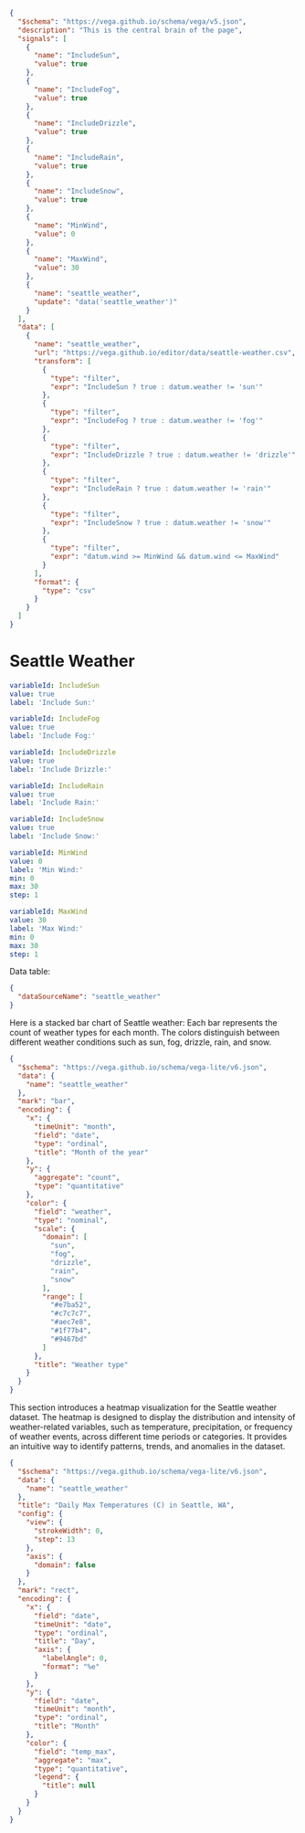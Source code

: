 ```json vega
{
  "$schema": "https://vega.github.io/schema/vega/v5.json",
  "description": "This is the central brain of the page",
  "signals": [
    {
      "name": "IncludeSun",
      "value": true
    },
    {
      "name": "IncludeFog",
      "value": true
    },
    {
      "name": "IncludeDrizzle",
      "value": true
    },
    {
      "name": "IncludeRain",
      "value": true
    },
    {
      "name": "IncludeSnow",
      "value": true
    },
    {
      "name": "MinWind",
      "value": 0
    },
    {
      "name": "MaxWind",
      "value": 30
    },
    {
      "name": "seattle_weather",
      "update": "data('seattle_weather')"
    }
  ],
  "data": [
    {
      "name": "seattle_weather",
      "url": "https://vega.github.io/editor/data/seattle-weather.csv",
      "transform": [
        {
          "type": "filter",
          "expr": "IncludeSun ? true : datum.weather != 'sun'"
        },
        {
          "type": "filter",
          "expr": "IncludeFog ? true : datum.weather != 'fog'"
        },
        {
          "type": "filter",
          "expr": "IncludeDrizzle ? true : datum.weather != 'drizzle'"
        },
        {
          "type": "filter",
          "expr": "IncludeRain ? true : datum.weather != 'rain'"
        },
        {
          "type": "filter",
          "expr": "IncludeSnow ? true : datum.weather != 'snow'"
        },
        {
          "type": "filter",
          "expr": "datum.wind >= MinWind && datum.wind <= MaxWind"
        }
      ],
      "format": {
        "type": "csv"
      }
    }
  ]
}
```


# Seattle Weather


```yaml checkbox
variableId: IncludeSun
value: true
label: 'Include Sun:'
```


```yaml checkbox
variableId: IncludeFog
value: true
label: 'Include Fog:'
```


```yaml checkbox
variableId: IncludeDrizzle
value: true
label: 'Include Drizzle:'
```


```yaml checkbox
variableId: IncludeRain
value: true
label: 'Include Rain:'
```


```yaml checkbox
variableId: IncludeSnow
value: true
label: 'Include Snow:'
```


```yaml slider
variableId: MinWind
value: 0
label: 'Min Wind:'
min: 0
max: 30
step: 1
```


```yaml slider
variableId: MaxWind
value: 30
label: 'Max Wind:'
min: 0
max: 30
step: 1
```


Data table:


```json tabulator
{
  "dataSourceName": "seattle_weather"
}
```


Here is a stacked bar chart of Seattle weather:
Each bar represents the count of weather types for each month.
The colors distinguish between different weather conditions such as sun, fog, drizzle, rain, and snow.


```json vega-lite
{
  "$schema": "https://vega.github.io/schema/vega-lite/v6.json",
  "data": {
    "name": "seattle_weather"
  },
  "mark": "bar",
  "encoding": {
    "x": {
      "timeUnit": "month",
      "field": "date",
      "type": "ordinal",
      "title": "Month of the year"
    },
    "y": {
      "aggregate": "count",
      "type": "quantitative"
    },
    "color": {
      "field": "weather",
      "type": "nominal",
      "scale": {
        "domain": [
          "sun",
          "fog",
          "drizzle",
          "rain",
          "snow"
        ],
        "range": [
          "#e7ba52",
          "#c7c7c7",
          "#aec7e8",
          "#1f77b4",
          "#9467bd"
        ]
      },
      "title": "Weather type"
    }
  }
}
```


This section introduces a heatmap visualization for the Seattle weather dataset.
The heatmap is designed to display the distribution and intensity of weather-related variables,
such as temperature, precipitation, or frequency of weather events, across different time periods or categories.
It provides an intuitive way to identify patterns, trends, and anomalies in the dataset.


```json vega-lite
{
  "$schema": "https://vega.github.io/schema/vega-lite/v6.json",
  "data": {
    "name": "seattle_weather"
  },
  "title": "Daily Max Temperatures (C) in Seattle, WA",
  "config": {
    "view": {
      "strokeWidth": 0,
      "step": 13
    },
    "axis": {
      "domain": false
    }
  },
  "mark": "rect",
  "encoding": {
    "x": {
      "field": "date",
      "timeUnit": "date",
      "type": "ordinal",
      "title": "Day",
      "axis": {
        "labelAngle": 0,
        "format": "%e"
      }
    },
    "y": {
      "field": "date",
      "timeUnit": "month",
      "type": "ordinal",
      "title": "Month"
    },
    "color": {
      "field": "temp_max",
      "aggregate": "max",
      "type": "quantitative",
      "legend": {
        "title": null
      }
    }
  }
}
```